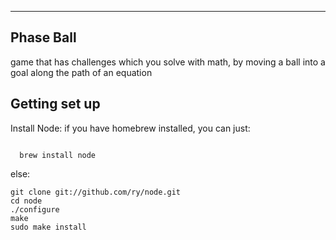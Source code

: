 -------------------
Phase Ball
-------------------

game that has challenges which you solve with math, by moving a ball into a goal along the path of an equation



Getting set up
-------------------

Install Node:
if you have homebrew installed, you can just:

<code>
  brew install node
</code>

else:

```
git clone git://github.com/ry/node.git
cd node
./configure
make
sudo make install
```
